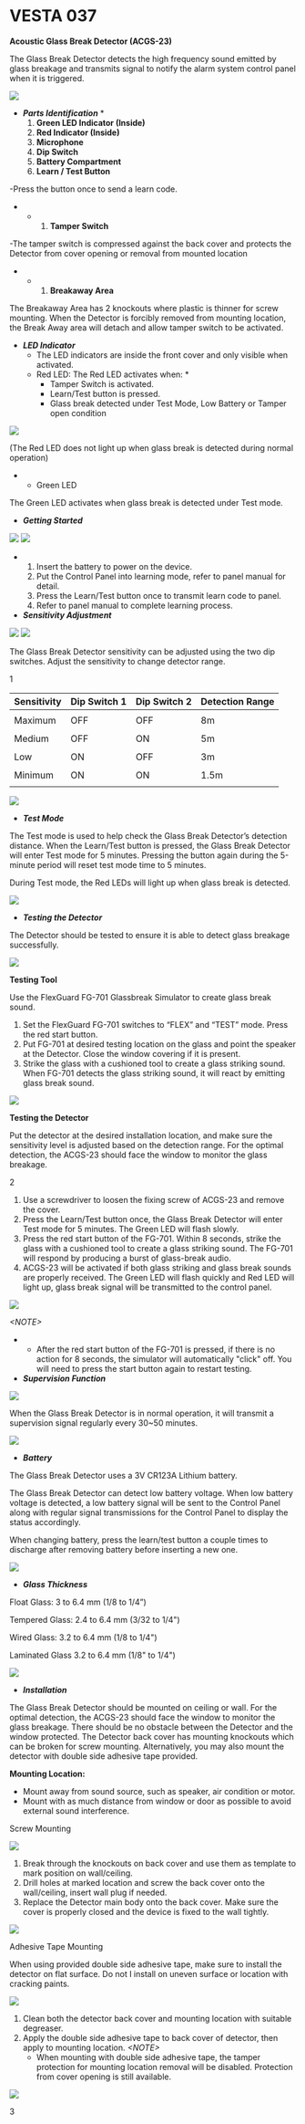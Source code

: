 # VESTA 037

**Acoustic Glass Break Detector (ACGS-23)**

The Glass Break Detector detects the high frequency sound emitted by glass breakage and transmits signal to notify the alarm system control panel when it is triggered.

![](<.gitbook/assets/0 (31).png>)

* _**Parts Identification**_
  *
    1. **Green LED Indicator (Inside)**
    2. **Red Indicator (Inside)**
    3. **Microphone**
    4. **Dip Switch**
    5. **Battery Compartment**
    6. **Learn / Test Button**

\-Press the button once to send a learn code.

*
  *
    1. **Tamper Switch**

\-The tamper switch is compressed against the back cover and protects the Detector from cover opening or removal from mounted location

*
  *
    1. **Breakaway Area**

The Breakaway Area has 2 knockouts where plastic is thinner for screw mounting. When the Detector is forcibly removed from mounting location, the Break Away area will detach and allow tamper switch to be activated.

* _**LED Indicator**_
  * The LED indicators are inside the front cover and only visible when activated.
  * Red LED: The Red LED activates when:
    *
      * Tamper Switch is activated.
      * Learn/Test button is pressed.
      * Glass break detected under Test Mode, Low Battery or Tamper open condition

![](<.gitbook/assets/1 (28).jpeg>)

(The Red LED does not light up when glass break is detected during normal operation)

*
  * Green LED

The Green LED activates when glass break is detected under Test mode.

* _**Getting Started**_

![](<.gitbook/assets/2 (26).jpeg>) ![](<.gitbook/assets/3 (24).jpeg>)

*
  1. Insert the battery to power on the device.
  2. Put the Control Panel into learning mode, refer to panel manual for detail.
  3. Press the Learn/Test button once to transmit learn code to panel.
  4. Refer to panel manual to complete learning process.
* _**Sensitivity Adjustment**_

![](<.gitbook/assets/4 (37).png>) ![](<.gitbook/assets/5 (33).png>)

The Glass Break Detector sensitivity can be adjusted using the two dip switches. Adjust the sensitivity to change detector range.

1

| Sensitivity | Dip Switch 1 | Dip Switch 2 | Detection Range |
| ----------- | ------------ | ------------ | --------------- |
|             |              |              |                 |
| Maximum     | OFF          | OFF          | 8m              |
|             |              |              |                 |
| Medium      | OFF          | ON           | 5m              |
|             |              |              |                 |
| Low         | ON           | OFF          | 3m              |
|             |              |              |                 |
| Minimum     | ON           | ON           | 1.5m            |
|             |              |              |                 |

![](<.gitbook/assets/6 (22).jpeg>)

* _**Test Mode**_

The Test mode is used to help check the Glass Break Detector’s detection distance. When the Learn/Test button is pressed, the Glass Break Detector will enter Test mode for 5 minutes. Pressing the button again during the 5-minute period will reset test mode time to 5 minutes.

During Test mode, the Red LEDs will light up when glass break is detected.

![](<.gitbook/assets/7 (20).jpeg>)

* _**Testing the Detector**_

The Detector should be tested to ensure it is able to detect glass breakage successfully.

![](<.gitbook/assets/8 (14).jpeg>)

**Testing Tool**

Use the FlexGuard FG-701 Glassbreak Simulator to create glass break sound.

1. Set the FlexGuard FG-701 switches to “FLEX” and “TEST” mode. Press the red start button.
2. Put FG-701 at desired testing location on the glass and point the speaker at the Detector. Close the window covering if it is present.
3. Strike the glass with a cushioned tool to create a glass striking sound. When FG-701 detects the glass striking sound, it will react by emitting glass break sound.

![](<.gitbook/assets/9 (10).jpeg>)

**Testing the Detector**

Put the detector at the desired installation location, and make sure the sensitivity level is adjusted based on the detection range. For the optimal detection, the ACGS-23 should face the window to monitor the glass breakage.

2

1. Use a screwdriver to loosen the fixing screw of ACGS-23 and remove the cover.
2. Press the Learn/Test button once, the Glass Break Detector will enter Test mode for 5 minutes. The Green LED will flash slowly.
3. Press the red start button of the FG-701. Within 8 seconds, strike the glass with a cushioned tool to create a glass striking sound. The FG-701 will respond by producing a burst of glass-break audio.
4. ACGS-23 will be activated if both glass striking and glass break sounds are properly received. The Green LED will flash quickly and Red LED will light up, glass break signal will be transmitted to the control panel.

![](<.gitbook/assets/10 (19).png>)

_\<NOTE>_

*
  * After the red start button of the FG-701 is pressed, if there is no action for 8 seconds, the simulator will automatically "click" off. You will need to press the start button again to restart testing.
* _**Supervision Function**_

![](<.gitbook/assets/11 (15).jpeg>)

When the Glass Break Detector is in normal operation, it will transmit a supervision signal regularly every 30\~50 minutes.

![](<.gitbook/assets/12 (10).jpeg>)

* _**Battery**_

The Glass Break Detector uses a 3V CR123A Lithium battery.

The Glass Break Detector can detect low battery voltage. When low battery voltage is detected, a low battery signal will be sent to the Control Panel along with regular signal transmissions for the Control Panel to display the status accordingly.

When changing battery, press the learn/test button a couple times to discharge after removing battery before inserting a new one.

![](<.gitbook/assets/13 (10).jpeg>)

* _**Glass Thickness**_

Float Glass: 3 to 6.4 mm (1/8 to 1/4”)

Tempered Glass: 2.4 to 6.4 mm (3/32 to 1/4")

Wired Glass: 3.2 to 6.4 mm (1/8 to 1/4")

Laminated Glass 3.2 to 6.4 mm (1/8" to 1/4")

![](<.gitbook/assets/14 (11).jpeg>)

* _**Installation**_

The Glass Break Detector should be mounted on ceiling or wall. For the optimal detection, the ACGS-23 should face the window to monitor the glass breakage. There should be no obstacle between the Detector and the window protected. The Detector back cover has mounting knockouts which can be broken for screw mounting. Alternatively, you may also mount the detector with double side adhesive tape provided.

**Mounting Location:**

* Mount away from sound source, such as speaker, air condition or motor.
* Mount with as much distance from window or door as possible to avoid external sound interference.

Screw Mounting

![](<.gitbook/assets/15 (13).png>)

1. Break through the knockouts on back cover and use them as template to mark position on wall/ceiling.
2. Drill holes at marked location and screw the back cover onto the wall/ceiling, insert wall plug if needed.
3. Replace the Detector main body onto the back cover. Make sure the cover is properly closed and the device is fixed to the wall tightly.

![](<.gitbook/assets/16 (9).jpeg>)

Adhesive Tape Mounting

When using provided double side adhesive tape, make sure to install the detector on flat surface. Do not I install on uneven surface or location with cracking paints.

![](<.gitbook/assets/17 (8).jpeg>)

1. Clean both the detector back cover and mounting location with suitable degreaser.
2. Apply the double side adhesive tape to back cover of detector, then apply to mounting location. _\<NOTE>_
   * When mounting with double side adhesive tape, the tamper protection for mounting location removal will be disabled. Protection from cover opening is still available.

![](<.gitbook/assets/18 (12).png>)

3
